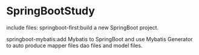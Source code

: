 # SpringBootStudy
include files:
  springboot-first:build a new SpringBoot project.
  
  springboot-mybatis:add Mybatis to SpringBoot and use Mybatis Generator to auto produce mapper files dao files and model files.
